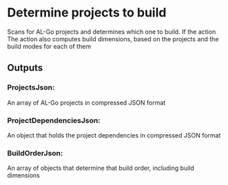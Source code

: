 # Determine projects to build
Scans for AL-Go projects and determines which one to build.
If the action 
The action also computes build dimensions, based on the projects and the build modes for each of them

## Outputs
### ProjectsJson:
An array of AL-Go projects in compressed JSON format

### ProjectDependenciesJson:
An object that holds the project dependencies in compressed JSON format
  
### BuildOrderJson: 
An array of objects that determine that build order, including build dimensions
